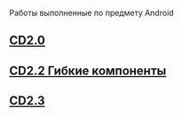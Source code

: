 Работы выполненные по предмету Android

## [CD2.0](https://github.com/qweeep/Android/blob/main/CD2.0)
## [CD2.2 Гибкие компоненты](https://github.com/qweeep/Android/blob/main/CD2.2)
## [CD2.3](https://github.com/qweeep/Android/tree/main/CD2.3)
